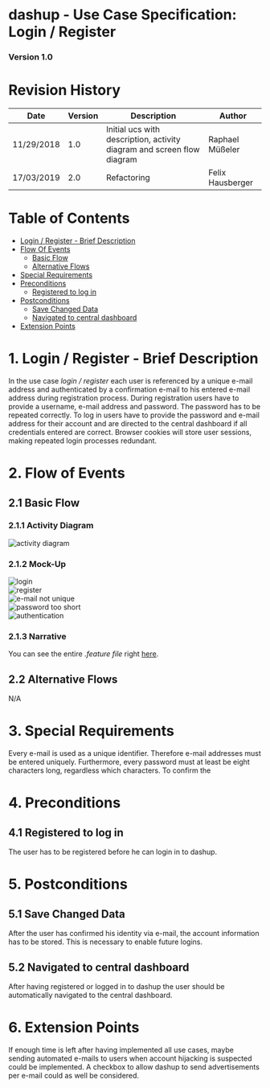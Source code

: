 dashup - Use Case Specification: Login / Register
============================================
### Version 1.0

# Revision History

| Date       | Version | Description                                                            | Author           |
|------------|---------|------------------------------------------------------------------------|------------------|
| 11/29/2018 | 1.0     | Initial ucs with description, activity diagram and screen flow diagram | Raphael Müßeler  |
| 17/03/2019 | 2.0     | Refactoring                                                            | Felix Hausberger |

# Table of Contents

- [Login / Register - Brief Description](#1-login--register---brief-description) 
- [Flow Of Events](#2-flow-of-events)
    - [Basic Flow](#21-basic-flow)
    - [Alternative Flows](#22-alternative-flows)
- [Special Requirements](#3-special-requirements)
- [Preconditions](#4-preconditions)
    - [Registered to log in](#41-registered-to-log-in)
- [Postconditions](#5-postconditions) 
    - [Save Changed Data](#51-save-changed-data) 
    - [Navigated to central dashboard](#52-navigated-to-central-dashboard)
- [Extension Points](#6-extension-points)

# 1. Login / Register - Brief Description

In the use case _login / register_ each user is referenced by a unique e-mail address and authenticated by a 
confirmation e-mail to his entered e-mail address during registration process. During registration users have to provide 
a username, e-mail address and password. The password has to be repeated correctly. To log in users have to provide the 
password and e-mail address for their account and are directed to the central dashboard if all credentials entered are 
correct. Browser cookies will store user sessions, making repeated login processes redundant. 

# 2. Flow of Events

## 2.1 Basic Flow

### 2.1.1 Activity Diagram

<img src="./activity_diagrams/login_register.png" alt="activity diagram" />

### 2.1.2 Mock-Up

<img src="./mockups/Login.png" alt="login" />
<br />
<img src="./mockups/Register.png" alt="register" />
<br />
<img src="./mockups/e-mail_not_unique.png" alt="e-mail not unique" />
<br />
<img src="./mockups/password_too_short.png" alt="password too short" />
<br />
<img src="./mockups/authentication.png" alt="authentication" />
<br />

### 2.1.3 Narrative
You can see the entire _.feature file_ right <a href="./narratives/login_register.feature">here</a>.

## 2.2 Alternative Flows
N/A

# 3. Special Requirements
Every e-mail is used as a unique identifier. Therefore e-mail addresses must be entered uniquely. Furthermore, every 
password must at least be eight characters long, regardless which characters. To confirm the 

# 4. Preconditions

## 4.1 Registered to log in
The user has to be registered before he can login in to dashup. 

# 5. Postconditions

## 5.1 Save Changed Data
After the user has confirmed his identity via e-mail, the account information has to be stored. This is necessary
to enable future logins. 

## 5.2 Navigated to central dashboard
After having registered or logged in to dashup the user should be automatically navigated to the central dashboard.

# 6. Extension Points
If enough time is left after having implemented all use cases, maybe sending automated e-mails to users when account 
hijacking is suspected could be implemented. A checkbox to allow dashup to send advertisements per e-mail could as well 
be considered.